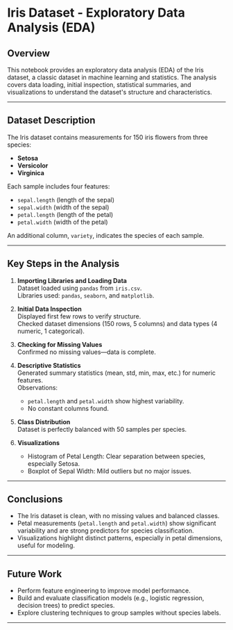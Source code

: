 # Iris Dataset - Exploratory Data Analysis (EDA)

## Overview

This notebook provides an exploratory data analysis (EDA) of the Iris dataset, a classic dataset in machine learning and statistics. The analysis covers data loading, initial inspection, statistical summaries, and visualizations to understand the dataset's structure and characteristics.

---

## Dataset Description

The Iris dataset contains measurements for 150 iris flowers from three species:

- **Setosa**  
- **Versicolor**  
- **Virginica**

Each sample includes four features:

- `sepal.length` (length of the sepal)  
- `sepal.width` (width of the sepal)  
- `petal.length` (length of the petal)  
- `petal.width` (width of the petal)  

An additional column, `variety`, indicates the species of each sample.

---

## Key Steps in the Analysis

1. **Importing Libraries and Loading Data**  
   Dataset loaded using `pandas` from `iris.csv`.  
   Libraries used: `pandas`, `seaborn`, and `matplotlib`.

2. **Initial Data Inspection**  
   Displayed first few rows to verify structure.  
   Checked dataset dimensions (150 rows, 5 columns) and data types (4 numeric, 1 categorical).

3. **Checking for Missing Values**  
   Confirmed no missing values—data is complete.

4. **Descriptive Statistics**  
   Generated summary statistics (mean, std, min, max, etc.) for numeric features.  
   Observations:  
   - `petal.length` and `petal.width` show highest variability.  
   - No constant columns found.

5. **Class Distribution**  
   Dataset is perfectly balanced with 50 samples per species.

6. **Visualizations**  
   - Histogram of Petal Length: Clear separation between species, especially Setosa.  
   - Boxplot of Sepal Width: Mild outliers but no major issues.

---

## Conclusions

- The Iris dataset is clean, with no missing values and balanced classes.  
- Petal measurements (`petal.length` and `petal.width`) show significant variability and are strong predictors for species classification.  
- Visualizations highlight distinct patterns, especially in petal dimensions, useful for modeling.

---

## Future Work

- Perform feature engineering to improve model performance.  
- Build and evaluate classification models (e.g., logistic regression, decision trees) to predict species.  
- Explore clustering techniques to group samples without species labels.

---

